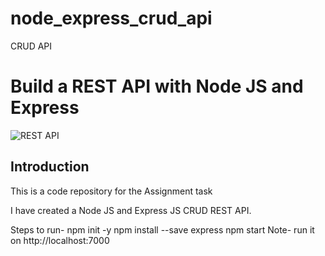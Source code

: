 # node_express_crud_api
CRUD API
# Build a REST API with Node JS and Express

![REST API](https://i.ibb.co/7GWCCbp/Screenshot-2020-07-12-at-08-30-32.png)

## Introduction
This is a code repository for the Assignment task 

I have created a Node JS and Express JS CRUD REST API.

Steps to run-
npm init -y
npm install --save express
npm start
Note- run it on  http://localhost:7000
